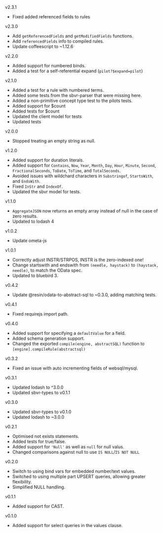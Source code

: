 v2.3.1

* Fixed added referenced fields to rules

v2.3.0

* Add `getReferencedFields` and `getModifiedFields` functions.
* Add `referencedFields` info to compiled rules.
* Update coffeescript to ~1.12.6

v2.2.0

* Added support for numbered binds.
* Added a test for a self-referential expand (`pilot?$expand=pilot`)

v2.1.0

* Added a test for a rule with numbered terms.
* Added some tests from the sbvr-parser that were missing here.
* Added a non-primitive concept type test to the pilots tests.
* Added support for $count
* Added tests for $count
* Updated the client model for tests
* Updated tests

v2.0.0

* Stopped treating an empty string as null.

v1.2.0

* Added support for duration literals.
* Added support for `Contains`, `Now`, `Year`, `Month`, `Day`, `Hour`, `Minute`, `Second`, `FractionalSeconds`, `ToDate`, `ToTime`, and `TotalSeconds`.
* Avoided issues with wildchard characters in `Substringof`, `StartsWith`, and `EndsWith`.
* Fixed `InStr` and `IndexOf`.
* Updated the sbvr model for tests.

v1.1.0

* `AggregateJSON` now returns an empty array instead of null in the case of zero results.
* Updated to lodash 4

v1.0.2

* Update ometa-js

v1.0.1

* Correctly adjust INSTR/STRPOS, INSTR is the zero-indexed one!
* Change startswith and endswith from `(needle, haystack)` to `(haystack, needle)`, to match the OData spec.
* Updated to bluebird 3.

v0.4.2

* Update @resin/odata-to-abstract-sql to ~0.3.0, adding matching tests.

v0.4.1

* Fixed requirejs import path.

v0.4.0

* Added support for specifying a `defaultValue` for a field.
* Added schema generation support.
* Changed the exported `compile(engine, abstractSQL)` function to `[engine].compileRule(abstractsql)`

v0.3.2

* Fixed an issue with auto incrementing fields of websql/mysql.

v0.3.1

* Updated lodash to ^3.0.0
* Updated sbvr-types to v0.1.1

v0.3.0

* Updated sbvr-types to v0.1.0
* Updated lodash to ~3.0.0

v0.2.1

* Optimised not exists statements.
* Added tests for true/false.
* Added support for `'Null'` as well as `null` for null valus.
* Changed comparisons against null to use `IS NULL`/`IS NOT NULL`

v0.2.0

* Switch to using bind vars for embedded number/text values.
* Switched to using multiple part UPSERT queries, allowing greater flexibility.
* Simplified NULL handling.

v0.1.1

* Added support for CAST.

v0.1.0

* Added support for select queries in the values clause.
